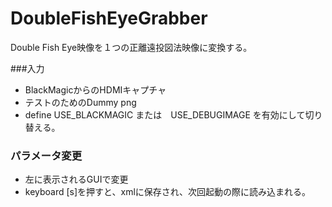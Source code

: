 # DoubleFishEyeGrabber

Double Fish Eye映像を１つの正離遠投図法映像に変換する。

###入力
* BlackMagicからのHDMIキャプチャ
* テストのためのDummy png
* define USE_BLACKMAGIC または　USE_DEBUGIMAGE を有効にして切り替える。

### パラメータ変更
* 左に表示されるGUIで変更
* keyboard [s]を押すと、xmlに保存され、次回起動の際に読み込まれる。
